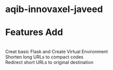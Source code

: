 # aqib-innovaxel-javeed
# Features Add
<br>Creat basic Flask and Create Virtual Environment<br> 
Shorten long URLs to compact codes
<br>Redirect short URLs to original destination<br>

